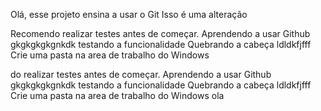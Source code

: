 Olá, esse projeto ensina a usar o Git
Isso é uma alteração

Recomendo realizar testes antes de começar.
Aprendendo a usar Github
gkgkgkgkgnkdk
testando a funcionalidade
Quebrando a cabeça ldldkfjfff
Crie uma pasta na area de trabalho do Windows

do realizar testes antes de começar.
Aprendendo a usar Github
gkgkgkgkgnkdk
testando a funcionalidade
Quebrando a cabeça ldldkfjfff
Crie uma pasta na area de trabalho do Windows
ola
